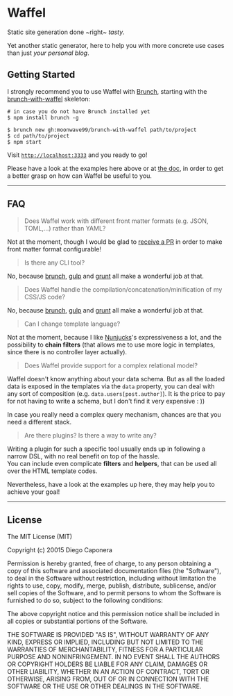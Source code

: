# Waffel

Static site generation done ~right~ _tasty_.

Yet another static generator, here to help you with more concrete use cases than just _your personal blog_.

## Getting Started

I strongly recommend you to use Waffel with [Brunch](http://brunch.io/), starting with the [brunch-with-waffel](https://github.com/moonwave99/brunch-with-waffel) skeleton:

    # in case you do not have Brunch installed yet
    $ npm install brunch -g
    
    $ brunch new gh:moonwave99/brunch-with-waffel path/to/project
    $ cd path/to/project
    $ npm start

Visit [`http://localhost:3333`](http://localhost:3333) and you ready to go!

Please have a look at the examples here above or at [the doc](http://moonwave99.github.io/waffel/docs/), in order to get a better grasp on how can Waffel be useful to you.

---

## FAQ

> Does Waffel work with different front matter formats (e.g. JSON, TOML,…) rather than YAML?

Not at the moment, though I would be glad to [receive a PR](https://github.com/moonwave99/waffel) in order to make front matter format configurable!

> Is there any CLI tool?

No, because [brunch](http://brunch.io/), [gulp](http://gulpjs.com/) and [grunt](http://gruntjs.com/) all make a wonderful job at that.

> Does Waffel handle the compilation/concatenation/minification of my CSS/JS code?

No, because [brunch](http://brunch.io/), [gulp](http://gulpjs.com/) and [grunt](http://gruntjs.com/) all make a wonderful job at that.

> Can I change template language?

Not at the moment, because I like [Nunjucks](https://mozilla.github.io/nunjucks/)'s expressiveness a lot, and the possibility to **chain filters** (that allows me to use more logic in templates, since there is no controller layer actually).

> Does Waffel provide support for a complex relational model?

Waffel doesn't know anything about your data schema. But as all the loaded data is exposed in the templates via the `data` property, you can deal with any sort of composition (e.g. `data.users[post.author]`). It is the price to pay for not having to write a schema, but I don't find it very expensive : ))

In case you really need a complex query mechanism, chances are that you need a different stack.

> Are there plugins? Is there a way to write any?

Writing a plugin for such a specific tool usually ends up in following a narrow DSL, with no real benefit on top of the hassle.  
You can include even complicate **filters** and **helpers**, that can be used all over the HTML template codes.

Nevertheless, have a look at the examples up here, they may help you to achieve your goal!

---

## License

The MIT License (MIT)

Copyright (c) 20015 Diego Caponera

Permission is hereby granted, free of charge, to any person obtaining a copy
of this software and associated documentation files (the "Software"), to deal
in the Software without restriction, including without limitation the rights
to use, copy, modify, merge, publish, distribute, sublicense, and/or sell
copies of the Software, and to permit persons to whom the Software is
furnished to do so, subject to the following conditions:

The above copyright notice and this permission notice shall be included in
all copies or substantial portions of the Software.

THE SOFTWARE IS PROVIDED "AS IS", WITHOUT WARRANTY OF ANY KIND, EXPRESS OR
IMPLIED, INCLUDING BUT NOT LIMITED TO THE WARRANTIES OF MERCHANTABILITY,
FITNESS FOR A PARTICULAR PURPOSE AND NONINFRINGEMENT. IN NO EVENT SHALL THE
AUTHORS OR COPYRIGHT HOLDERS BE LIABLE FOR ANY CLAIM, DAMAGES OR OTHER
LIABILITY, WHETHER IN AN ACTION OF CONTRACT, TORT OR OTHERWISE, ARISING FROM,
OUT OF OR IN CONNECTION WITH THE SOFTWARE OR THE USE OR OTHER DEALINGS IN
THE SOFTWARE.
